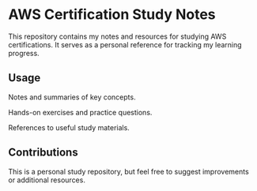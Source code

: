 # AWS Certification Study Notes

This repository contains my notes and resources for studying AWS certifications. It serves as a personal reference for tracking my learning progress.

## Usage

Notes and summaries of key concepts.

Hands-on exercises and practice questions.

References to useful study materials.

## Contributions

This is a personal study repository, but feel free to suggest improvements or additional resources.

